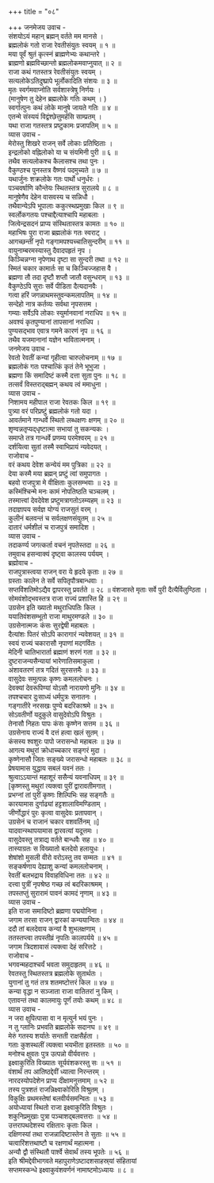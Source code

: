 +++
title = "०८"

+++
जनमेजय उवाच -  
संशयोऽयं महान् ब्रह्मन् वर्तते मम मानसे ।  
ब्रह्मलोकं गतो राजा रेवतीसंयुतः स्वयम् ॥ १ ॥  
मया पूर्वं श्रुतं कृत्स्नं ब्राह्मणेभ्यः कथान्तरे ।  
ब्राह्मणो ब्रह्मविच्छान्तो ब्रह्मलोकमवाप्नुयात् ॥ २ ॥  
राजा कथं गतस्तत्र रेवतीसंयुतः स्वयम् ।  
सत्यलोकेऽतिदुष्प्रापे भूर्लोकादिति संशयः ॥ ३ ॥  
मृतः स्वर्गमवाप्नोति सर्वशास्त्रेषु निर्णयः ।  
(मानुषेण तु देहेन ब्रह्मलोके गतिः कथम् । )  
स्वर्गात्पुनः कथं लोके मानुषे जायते गतिः ॥ ४ ॥  
एतन्मे संस्ययं विद्वंश्छेत्तुमर्हसि साम्प्रतम् ।  
यथा राजा गतस्तत्र प्रष्टुकामः प्रजापतिम् ॥ ५ ॥  
व्यास उवाच -  
मेरोस्तु शिखरे राजन् सर्वे लोकाः प्रतिष्ठिताः ।  
इन्द्रलोको वह्निलोको या च संयमिनी पुरी ॥ ६ ॥  
तथैव सत्यलोकश्च कैलासश्च तथा पुनः ।  
वैकुण्ठश्च पुनस्तत्र वैष्णवं पदमुच्यते ॥ ७ ॥  
यथार्जुनः शक्रलोके गतः पार्थो धनुर्धरः ।  
पञ्चवर्षाणि कौन्तेयः स्थितस्तत्र सुरालये ॥ ८ ॥  
मानुषेणैव देहेन वासवस्य च सन्निधौ ।  
तथैवान्येऽपि भूपालाः ककुत्स्थप्रमुखाः किल ॥ ९ ॥  
स्वर्लोकगतयः पश्चाद्दैत्याश्चापि महाबलाः ।  
जित्वेन्द्रसदनं प्राप्य संस्थितास्तत्र कामतः ॥ १० ॥  
महाभिषः पुरा राजा ब्रह्मलोकं गतः स्वराट् ।  
आगच्छन्तीं नृपो गङ्गामपश्यच्चातिसुन्दरीम् ॥ ११ ॥  
वायुनाम्बरमस्यास्तु दैवादपहृतं नृप ।  
किञ्चिन्नग्ना नृपेणाथ दृष्टा सा सुन्दरी तथा ॥ १२ ॥  
स्मितं चकार कामार्तः सा च किञ्चिज्जहास वै ।  
ब्रह्मणा तौ तदा दृष्टौ शप्तौ जातौ वसुन्धराम् ॥ १३ ॥  
वैकुण्ठेऽपि सुराः सर्वे पीडिता दैत्यदानवैः ।  
गत्वा हरिं जगन्नाथमस्तुवन्कमलापतिम् ॥ १४ ॥  
सन्देहो नात्र कर्तव्यः सर्वथा नृपसत्तम ।  
गम्याः सर्वेऽपि लोकाः स्युर्मानवानां नराधिप ॥ १५ ॥  
अवश्यं कृतपुण्यानां तापसानां नराधिप ।  
पुण्यसद्‌भाव एवात्र गमने कारणं नृप ॥ १६ ॥  
तथैव यजमानानां यज्ञेन भावितात्मनाम् ।  
जनमेजय उवाच -  
रेवतो रेवतीं कन्यां गृहीत्वा चारुलोचनाम् ॥ १७ ॥  
ब्रह्मलोकं गतः पश्चात्किं कृतं तेने भूभुजा ।  
ब्रह्मणा किं समादिष्टं कस्मै दत्ता सुता पुनः ॥ १८ ॥  
तत्सर्वं विस्तराद्‌बह्मन् कथय त्वं ममाधुना ।  
व्यास उवाच -  
निशामय महीपाल राजा रेवतकः किल ॥ १९ ॥  
पुत्र्या वरं परिप्रष्टुं ब्रह्मलोकं गतो यदा ।  
आवर्तमाने गान्धर्वे स्थितो लब्धक्षणः क्षणम् ॥ २० ॥  
शृण्वन्नतृप्यद्‌धृष्टात्मा सभायां तु सकन्यकः ।  
समाप्ते तत्र गान्धर्वे प्रणम्य परमेश्वरम् ॥ २१ ॥  
दर्शयित्वा सुतां तस्मै स्वाभिप्रायं न्यवेदयत् ।  
राजोवाच -  
वरं कथय देवेश कन्येयं मम पुत्रिका ॥ २२ ॥  
देया कस्मै मया ब्रह्मन् प्रष्टुं त्वां समुपागतः ।  
बहवो राजपुत्रा मे वीक्षिताः कुलसम्भवाः ॥ २३ ॥  
कस्मिंश्चिन्मे मनः कामं नोपतिष्ठति चञ्चलम् ।  
तस्मात्त्वां देवदेवेश प्रष्टुमत्रागतोऽस्म्यहम् ॥ २३ ॥  
तदाज्ञापय सर्वज्ञ योग्यं राजसुतं वरम् ।  
कुलीनं बलवन्तं च सर्वलक्षणसंयुतम् ॥ २५ ॥  
दातारं धर्मशीलं च राजपुत्रं समादिश ।  
व्यास उवाच -  
तदाकर्ण्य जगत्कर्ता वचनं नृपतेस्तदा ॥ २६ ॥  
तमुवाच हसन्वाक्यं दृष्ट्वा कालस्य पर्ययम् ।  
ब्रह्मोवाच -  
राजपुत्रास्त्वया राजन् वरा ये हृदये कृताः ॥ २७ ॥  
ग्रस्ताः कालेन ते सर्वे सपितृपौत्रबान्धवाः ।  
सप्तविंशतिमोऽद्यैव द्वापरस्तु प्रवर्तते ॥ २८ ॥
वंशजास्ते मृताः सर्वे पुरी दैत्यैर्विलुण्ठिता ।  
सोमवंशोद्‌भवस्तत्र राजा राज्यं प्रशास्ति हि ॥ २९ ॥  
उग्रसेन इति ख्यातो मथुराधिपतिः किल ।  
ययातिवंशसम्भूतो राजा माथुरमण्डले ॥ ३० ॥  
उग्रसेनात्मजः कंसः सुरद्वेषी महाबलः ।  
दैत्यांशः पितरं सोऽपि कारागारं न्यवेशयत् ॥ ३१ ॥  
स्वयं राज्यं चकारासौ नृपाणां मदगर्वितः ।  
मेदिनी चातिभारार्ता ब्रह्माणं शरणं गता ॥ ३२ ॥  
दुष्टराजन्यसैन्यायां भारेणातिसमाकुला ।  
अंशावतरणं तत्र गदितं सुरसत्तमैः ॥ ३३ ॥  
वासुदेवः समुत्पन्नः कृष्णः कमललोचनः ।  
देवक्यां देवरूपिण्यां योऽसौ नारायणो मुनिः ॥ ३४ ॥  
तपश्चचार दुःसाध्यं धर्मपुत्रः सनातनः ।  
गङ्गातीरे नरसखः पुण्ये बदरिकाश्रमे ॥ ३५ ॥  
सोऽवतीर्णो यदुकुले वासुदेवोऽपि विश्रुतः ।  
तेनासौ निहतः पापः कंसः कृष्णेन सत्तम ॥ ३६ ॥  
उग्रसेनाय राज्यं वै दत्तं हत्वा खलं सुतम् ।  
कंसस्य श्वशुरः पापो जरासन्धो महाबलः ॥ ३७ ॥  
आगत्य मथुरां क्रोधाच्चकार सङ्गरं मुदा ।  
कृष्णेनासौ जितः सङ्ख्ये जरासन्धो महाबलः ॥ ३८ ॥  
प्रेषयामास युद्धाय सबलं यवनं ततः ।  
श्रुत्वाऽऽयान्तं महाशूरं ससैन्यं यवनाधिपम् ॥ ३९ ॥  
[कृष्णस्तु मथुरां त्यक्त्वा पुरीं द्वारावतीमगात् ।  
प्रभग्नां तां पुरीं कृष्णः शिल्पिभिः सह सङ्गतैः ॥  
कारयामास दुर्गाढ्यां हट्टशालाविमण्डिताम् ।  
जीर्णोद्धारं पुरः कृत्वा वासुदेवः प्रतापवान् ।  
उग्रसेनं च राजानं चकार वशवर्तिनम् ॥]  
यादवान्स्थापयामास द्वारवत्यां यदूत्तमः ।  
वासुदेवस्तु तत्राद्य वर्तते बान्धवैः सह ॥ ४० ॥  
तास्याग्रतः स विख्यातो बलदेवो हलायुधः ।  
शेषांशो मुसली वीरो वरोऽस्तु तव सम्मतः ॥ ४१ ॥  
सङ्कर्षणाय देह्याशु कन्यां कमललोचनाम् ।  
रेवतीं बलभद्राय विवाहविधिना ततः ॥ ४२ ॥  
दत्त्वा पुत्रीं नृपश्रेष्ठ गच्छ त्वं बदरिकाश्रमम् ।  
तपस्तप्तुं सुरारामं पावनं कामदं नृणाम् ॥ ४३ ॥  
व्यास उवाच -  
इति राजा समादिष्टो ब्रह्मणा पद्मयोनिना ।  
जगाम तरसा राजन् द्वारकां कन्ययान्वितः ॥ ४४ ॥  
ददौ तां बलदेवाय कन्यां वै शुभलक्षणाम् ।  
ततस्तप्त्वा तपस्तीव्रं नृपतिः कालपर्यये ॥ ४५ ॥  
जगाम त्रिदशावासं त्यक्त्वा देहं सरित्तटे ।  
राजोवाच -  
भगवन्महदाश्चर्यं भवता समुदाहृतम् ॥ ४६ ॥  
रेवतस्तु स्थितस्तत्र ब्रह्मलोके सुतार्थतः ।  
युगानां तु गतं तत्र शतमष्टोत्तरं किल ॥ ४७ ॥  
कन्या वृद्धा न सञ्जाता राजा वातितरां नु किम् ।  
एतावन्तं तथा कालमायुः पूर्णं तयोः कथम् ॥ ४८ ॥  
व्यास उवाच -  
न जरा क्षुपित्पासा वा न मृत्युर्न भयं पुनः ।  
न तु ग्लानिः प्रभवति ब्रह्मलोके सदानघ ॥ ४९ ॥  
मेरुं गतस्य शर्यातेः सन्तती राक्षसैर्हता ।  
गताः कुशस्थलीं त्यक्त्वा भयभीता इतस्ततः ॥ ५० ॥  
मनोश्च क्षुवतः पुत्र उत्पन्नो वीर्यवत्तरः ।  
इक्ष्वाकुरिति विख्यातः सूर्यवंशकरस्तु सः ॥ ५१ ॥  
वंशार्थं तप आतिष्ठद्देवीं ध्यात्वा निरन्तरम् ।  
नारदस्योपदेशेन प्राप्य दीक्षामनुत्तमाम् ॥ ५२ ॥  
तस्य पुत्रशतं राजन्निक्ष्वाकोरिति विश्रुतम् ।  
विकुक्षिः प्रथमस्तेषां बलवीर्यसमन्वितः ॥ ५३ ॥  
अयोध्यायां स्थितो राजा इक्ष्वाकुरिति विश्रुतः ।  
शकुनिप्रमुखाः पुत्रा पञ्चाशद्‌बलवत्तराः ॥ ५४ ॥  
उत्तरापथदेशस्य रक्षितारः कृताः किल ।  
दक्षिणस्यां तथा राजन्नादिष्टास्तेन ते सुताः ॥ ५५ ॥  
चत्वारिंशत्तथाष्टौ च रक्षणार्थं महात्मना ।  
अन्यौ द्वौ संस्थितौ पार्श्वे सेवार्थं तस्य भूपतेः ॥ ५६ ॥  
इति श्रीमद्देवीभागवते महापुराणेऽष्टादशसाहस्र्यां संहितायां  
सप्तमस्कन्धे इक्ष्वाकुवंशवर्णनं नामाष्टमोऽध्यायः ॥ ८ ॥
